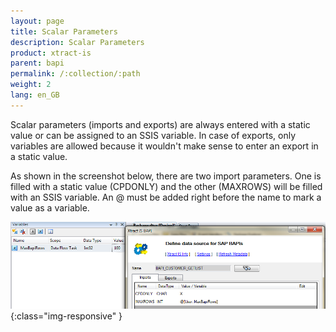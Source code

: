```yaml
---
layout: page
title: Scalar Parameters
description: Scalar Parameters
product: xtract-is
parent: bapi
permalink: /:collection/:path
weight: 2
lang: en_GB
---
```


Scalar parameters (imports and exports) are always entered with a static value or can be assigned to an SSIS variable. In case of exports, only variables are allowed because it wouldn't make sense to enter an export in a static value.

As shown in the screenshot below, there are two import parameters. One is filled with a static value (CPDONLY) and the other (MAXROWS) will be filled with an SSIS variable. An @ must be added right before the name to mark a value as a variable.

![BAPI-Scalar-Parameters](/img/content/BAPI-Scalar-Parameters.png){:class="img-responsive" }


